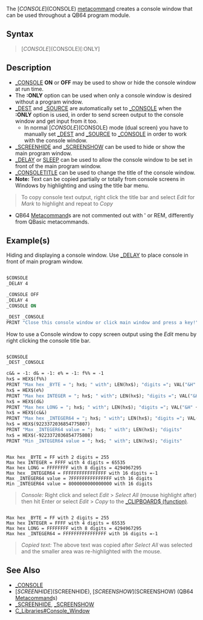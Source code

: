 The [$CONSOLE]($CONSOLE) [metacommand](metacommand) creates a console window that can be used throughout a QB64 program module.

## Syntax

> [$CONSOLE]($CONSOLE)[:ONLY]

## Description

* [_CONSOLE](_CONSOLE) **ON** or **OFF** may be used to show or hide the console window at run time.
* The **:ONLY** option can be used when only a console window is desired without a program window.
* [_DEST](_DEST) and [_SOURCE](_SOURCE) are automatically set to [_CONSOLE](_CONSOLE) when the **:ONLY** option is used, in order to send screen output to the console window and get input from it too.
  * In normal [$CONSOLE]($CONSOLE) mode (dual screen) you have to manually set [_DEST](_DEST) and [_SOURCE](_SOURCE) to [_CONSOLE](_CONSOLE) in order to work with the console window.
* [_SCREENHIDE](_SCREENHIDE) and [_SCREENSHOW](_SCREENSHOW) can be used to hide or show the main program window.
* [_DELAY](_DELAY) or [SLEEP](SLEEP) can be used to allow the console window to be set in front of the main program window.
* [_CONSOLETITLE](_CONSOLETITLE) can be used to change the title of the console window.
* **Note:** Text can be copied partially or totally from console screens in Windows by highlighting and using the title bar menu. 
> To copy console text output, right click the title bar and select *Edit* for *Mark* to highlight and repeat to *Copy* 
* QB64 [Metacommand](Metacommand)s are not commented out with ' or REM, differently from QBasic metacommands.

## Example(s)

Hiding and displaying a console window. Use [_DELAY](_DELAY) to place console in front of main program window.

```vb

$CONSOLE
_DELAY 4

_CONSOLE OFF
_DELAY 4
_CONSOLE ON

_DEST _CONSOLE
PRINT "Close this console window or click main window and press a key!" 

```

How to use a Console window to copy screen output using the *Edit* menu by right clicking the console title bar.

```vb

$CONSOLE
_DEST _CONSOLE

c&& = -1: d& = -1: e% = -1: f%% = -1
hx$ = HEX$(f%%)
PRINT "Max hex _BYTE = "; hx$; " with"; LEN(hx$); "digits ="; VAL("&H" + hx$)
hx$ = HEX$(e%)
PRINT "Max hex INTEGER = "; hx$; " with"; LEN(hx$); "digits ="; VAL("&H" + hx$)
hx$ = HEX$(d&)
PRINT "Max hex LONG = "; hx$; " with"; LEN(hx$); "digits ="; VAL("&H" + hx$)
hx$ = HEX$(c&&)
PRINT "Max hex _INTEGER64 = "; hx$; " with"; LEN(hx$); "digits ="; VAL("&H" + hx$)
hx$ = HEX$(9223372036854775807)
PRINT "Max _INTEGER64 value = "; hx$; " with"; LEN(hx$); "digits"
hx$ = HEX$(-9223372036854775808)
PRINT "Min _INTEGER64 value = "; hx$; " with"; LEN(hx$); "digits" 

```

```text

Max hex _BYTE = FF with 2 digits = 255
Max hex INTEGER = FFFF with 4 digits = 65535
Max hex LONG = FFFFFFFF with 8 digits = 4294967295
Max hex _INTEGER64 = FFFFFFFFFFFFFFFF with 16 digits =-1
Max _INTEGER64 value = 7FFFFFFFFFFFFFFF with 16 digits
Min _INTEGER64 value = 8000000000000000 with 16 digits

```

> *Console:* Right click and select *Edit* > *Select All* (mouse highlight after) then hit Enter or select *Edit* > *Copy* to the [_CLIPBOARD$ (function)](_CLIPBOARD$-(function)).

```text

Max hex _BYTE = FF with 2 digits = 255
Max hex INTEGER = FFFF with 4 digits = 65535
Max hex LONG = FFFFFFFF with 8 digits = 4294967295
Max hex _INTEGER64 = FFFFFFFFFFFFFFFF with 16 digits =-1

```

> *Copied text:* The above text was copied after *Select All* was selected and the smaller area was re-highlighted with the mouse.

## See Also

* [_CONSOLE](_CONSOLE)
* [$SCREENHIDE]($SCREENHIDE), [$SCREENSHOW]($SCREENSHOW) (QB64 [Metacommand](Metacommand)s)
* [_SCREENHIDE](_SCREENHIDE), [_SCREENSHOW](_SCREENSHOW)
* [C_Libraries#Console_Window](C-Libraries#Console-Window)
